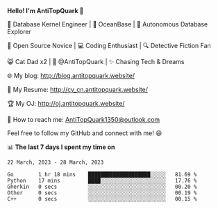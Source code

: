 
**Hello! I'm AntiTopQuark 👋**

🔧 Database Kernel Engineer | 🌊 OceanBase | 🤖 Autonomous Database Explorer

🌱 Open Source Novice | 💻 Coding Enthusiast | 🔍 Detective Fiction Fan

😸 Cat Dad x2 | 🎉 @AntiTopQuark | ✨ Chasing Tech & Dreams

🌐 My blog: http://blog.antitopquark.website/

📄 My Resume: http://cv_cn.antitopquark.website/

🏆 My OJ: http://oj.antitopquark.website/

📧 How to reach me: AntiTopQuark1350@outlook.com

Feel free to follow my GitHub and connect with me! 😄

📊 **The last 7 days I spent my time on** 

<!--START_SECTION:waka-->
```text
22 March, 2023 - 28 March, 2023

Go        1 hr 18 mins    ████████████████████░░░░░   81.69 % 
Python    17 mins         ████░░░░░░░░░░░░░░░░░░░░░   17.76 % 
Gherkin   0 secs          ░░░░░░░░░░░░░░░░░░░░░░░░░   00.20 % 
Other     0 secs          ░░░░░░░░░░░░░░░░░░░░░░░░░   00.19 % 
C++       0 secs          ░░░░░░░░░░░░░░░░░░░░░░░░░   00.15 %
```
<!--END_SECTION:waka-->


